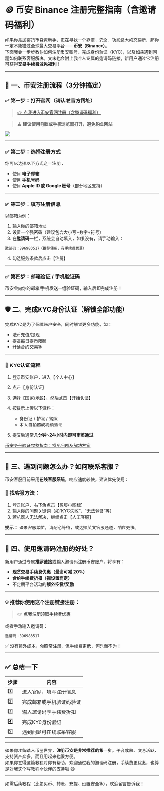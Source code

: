 
# 🪙 币安 Binance 注册完整指南（含邀请码福利）

如果你是加密货币投资新手，正在寻找一个靠谱、安全、功能强大的交易所，那你一定不能错过全球最大交易平台——**币安（Binance）**。  
下面我会一步步教你如何注册币安账号、完成身份验证（KYC），以及如果遇到问题如何联系客服解决。文末也会附上我个人专属的邀请码链接，新用户通过它注册可获得**交易手续费减免福利**！

---

## 📝 一、币安注册流程（3分钟搞定）

### ✅ 第一步：打开官网（请认准官方网址）

> [👉 点我进入币安官网注册（含邀请码福利）](https://accounts.binance.com/zh-CN/register?ref=896983517)

> ⚠️ **建议使用电脑或手机浏览器打开，避免钓鱼网站**

![](https://cdn.jsdelivr.net/gh/itgoyo/PicGoRes@master/img/202505311639974.png)

---

### ✅ 第二步：选择注册方式

你可以选择以下方式之一注册：

- 使用 **电子邮箱**
- 使用 **手机号码**
- 使用 **Apple ID 或 Google 账号**（部分地区支持）

---

### ✅ 第三步：填写注册信息

以邮箱为例：

1. 输入你的邮箱地址  
2. 设置一个强密码（建议包含大小写+数字+符号）  
3. 在**邀请码**一栏，系统会自动填入，如果没有，请手动输入：

```
邀请码：896983517（推荐使用，有手续费优惠）
```

4. 勾选服务条款后点击【注册】

---

### ✅ 第四步：邮箱验证 / 手机验证码

币安会向你的邮箱/手机发送一组验证码，输入后即完成注册！

---

## 🛡️ 二、完成KYC身份认证（解锁全部功能）

完成KYC是为了保障账户安全，同时解锁更多功能，如：

- 法币充值/提现
- 提高每日提币限额
- 开通合约交易等

---

### 👣 KYC认证流程

1. 登录币安账户，进入【个人中心】  
2. 点击【身份认证】  
3. 选择【国家/地区】，然后点击【开始认证】  
4. 按提示上传以下资料：  
   - 身份证 / 护照 / 驾照  
   - 本人自拍照或视频验证  

5. 提交后通常**几分钟~24小时内即可审核通过**

[币安身份验证完整指南：常见问题及解决方案](./币安身份验证完整指南：常见问题及解决方案.md)

---

## 💬 三、遇到问题怎么办？如何联系客服？

币安客服目前采用**在线客服系统**，响应速度较快，建议优先使用：

### 📍 找客服方法：

1. 登录账户，右下角点击【客服小图标】  
2. 输入你的问题关键词（如“KYC失败”、“无法登录”等）  
3. 若机器人无法解决，继续点击【人工客服】

**提示：** 如果客服繁忙，请耐心等待，或选择英文客服通道，响应更快。

---

## 🎁 四、使用邀请码注册的好处？

新用户通过专属**推荐链接**或输入邀请码注册币安账户，将享有：

- **现货交易手续费优惠（最高可减 20%）**
- **合约手续费折扣（视设置而定）**
- 不定期平台活动的**额外空投/奖励**

---

### 💡 推荐你使用这个注册链接注册：

> 👉 [点我注册领取手续费优惠](https://accounts.binance.com/zh-CN/register?ref=896983517)

或者手动输入邀请码：

```
邀请码：896983517
```

✅ 没有额外成本，你照常注册，但手续费更低，何乐而不为！

---

## ✅ 总结一下

| 步骤 | 内容 |
|------|------|
| 1️⃣ | 进入官网，填写注册信息 |
| 2️⃣ | 完成邮箱或手机验证码验证 |
| 3️⃣ | 输入邀请码享手续费折扣 |
| 4️⃣ | 完成KYC身份验证 |
| 5️⃣ | 遇到问题可在线联系客服 |

---

如果你准备踏入币圈世界，**注册币安是非常推荐的第一步**。平台成熟、交易活跃、支持资产众多，而且用起来也很方便。  
如果你觉得这篇教程对你有帮助，欢迎通过我的邀请码注册，手续费更优惠，也算是对我这个写教程小伙伴的支持啦 😄

---

如需后续教程（比如买币、转账、充提、设置安全等），欢迎留言告诉我！
